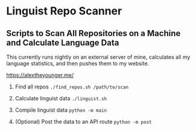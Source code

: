 # Linguist Repo Scanner

## Scripts to Scan All Repositories on a Machine and Calculate Language Data

This currently runs nightly on an external server of mine, calculates all my language statistics, and then pushes them to my website. 

https://alextheyounger.me/

1. Find all repos
`./find_repos.sh /path/to/scan`

2. Calculate linguist data
`./linguist.sh`

3. Compile linguist data
`python -m main`

4. (Optional) Post the data to an API route
`python -m post`
